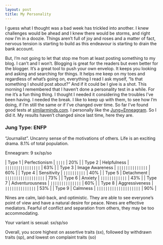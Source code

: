 ```yaml
---
layout: post
title: My Personality
---
```

I guess what I thought was a bad week has trickled into another. I knew challenges would be ahead and I knew there would be storms, and right now I’m in a doozie. Things aren’t full of joy and roses and a matter of fact, nervous tension is starting to build as this endeavour is starting to drain the bank account.

But, I’m not going to let that stop me from at least posting something to my blog. I can’t and I won’t. Blogging is great for the readers but even better for the blogger. It’s a great tool to push your own envelop. It keeps you looking and asking and searching for things. It helps me keep on my toes and regardless of what’s going on, everything I read I ask myself, “Is that something I should post about?” And if it could be I give is a shot.
This morning I remembered that I haven’t done a personality test in a while. For me it’s a fun thing thing. I thought I needed it considering the troubles I’ve been having. I needed the break. I like to keep up with them, to see how I’m doing, if I’m still the same or if I’ve changed over time. So far I’ve found good tests at [similarminds.com](http://similarminds.com/personality_tests_index.html). I personally like the [Jung+Enneagram](http://similarminds.com/embj.html). So I did it. My results haven’t changed since last time, here they are.

### Jung Type: ENFP

“Journalist”. Uncanny sense of the motivations of others. Life is an exciting drama. 8.1% of total population.

Enneagram: 9 sx/sp/so

| Type 1 | Perfectionism | ``||||`` | 20% |
| Type 2 | Helpfulness | ``||||||||||||||||`` | 63% |
| Type 3 | Image Awareness | ``||||||||||||||`` | 60% |
| Type 4 | Sensitivity | ``||||||||||`` | 40% |
| Type 5 | Detachment | ``||||||||||||||||||`` | 73% |
| Type 6 | Anxiety | ``||||||||||||`` | 43% |
| Type 7 | Adventurousness | ``||||||||||||||`` | 60% |
| Type 8 | Aggressiveness | ``||||||||||||||`` | 53% |
| Type 9 | Calmness | ``||||||||||||||||||||`` | 90% |

Nines are calm, laid-back, and optimistic. They are able to see everyone’s point of view and have a natural desire for peace. Nines are effective mediators. Fearful of conflict and separation from others, they may be too accommodating.

Your variant is sexual: sx/sp/so

Overall, you score highest on assertive traits (sx), followed by withdrawn traits (sp), and lowest on complaint traits (so)
